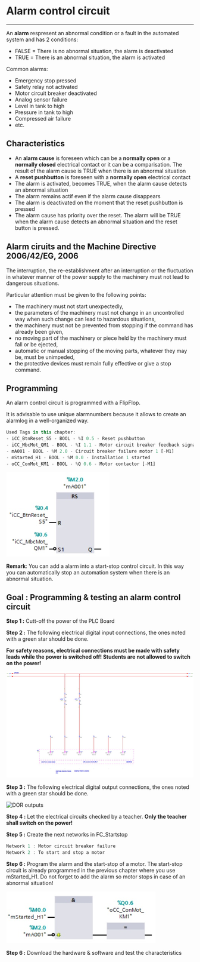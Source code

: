 # Alarm control circuit
_____________________________________
An **alarm** respresent an abnormal condition or a fault in the automated system and has 2 conditions:
- FALSE = There is no abnormal situation, the alarm is deactivated
- TRUE = There is an abnormal situation, the alarm is activated

Common alarms:
- Emergency stop pressed
- Safety relay not activated
- Motor circuit breaker deactivated
- Analog sensor failure
- Level in tank to high
- Pressure in tank to high
- Compressed air failure
- etc.

## Characteristics
- An **alarm cause** is foreseen which can be a **normally open** or a **normally closed** electrical contact or it can be a comparisation. The result of the alarm cause is TRUE when there is an abnormal situation
- A **reset pushbutton** is foreseen with a **normally open** electrical contact
- The alarm is activated, becomes TRUE, when the alarm cause detects an abnormal situation
- The alarm remains actif even if the alarm cause disappears
- The alarm is deactivated on the moment that the reset pushbutton is pressed
- The alarm cause has priority over the reset. The alarm will be TRUE when the alarm cause detects an abnormal situation and the reset button is pressed.

## Alarm ciruits and the Machine Directive 2006/42/EG, 2006
The interruption, the re-establishment after an interruption or the fluctuation in whatever manner of the power supply to the machinery must not lead to dangerous situations.

Particular attention must be given to the following points:
- The machinery must not start unexpectedly,
- the parameters of the machinery must not change in an uncontrolled way when such change can lead to hazardous situations,
- the machinery must not be prevented from stopping if the command has already been given,
- no moving part of the machinery or piece held by the machinery must fall or be ejected,
- automatic or manual stopping of the moving parts, whatever they may be, must be unimpeded,
- the protective devices must remain fully effective or give a stop command.

## Programming
An alarm control circuit is programmed with a FlipFlop.

It is advisable to use unique alarmnumbers because it allows to create an alarmlog in a well-organized way.

```javascript
Used Tags in this chapter:
- iCC_BtnReset_S5 - BOOL - %I 0.5 - Reset pushbutton
- iCC_MbcMot_QM1 - BOOL - %I 1.1 - Motor circuit breaker feedback signal
- mA001 - BOOL - %M 2.0 - Circuit breaker failure motor 1 [-M1]
- mStarted_H1 - BOOL - %M 0.0 - Installation 1 started
- oCC_ConMot_KM1 - BOOL - %Q 0.6 - Motor contactor [-M1]
```

![Alarm circuit](../Ex04/Images/alarm.jpg)

**Remark**: You can add a alarm into a start-stop control circuit. In this way you can automatically stop an automation system when there is an abnormal situation.

## Goal : Programming & testing an alarm control circuit
**Step 1 :** Cutt-off the power of the PLC Board

**Step 2 :** The following electrical digital input connections, the ones noted with a green star should be done.

**For safety reasons, electrical connections must be made with safety leads while the power is switched off! Students are not allowed to switch on the power!**

![DOL inputs](../Ex04/Images/DOL_inputs.jpg)

**Step 3 :** The following electrical digital output connections, the ones noted with a green star should be done.

![DOR outputs](../Ex04/Images/DOR_outputs.jpg)

**Step 4 :** Let the electrical circuits checked by a teacher. **Only the teacher shall switch on the power!**

**Step 5 :** Create the next networks in FC_Startstop
```javascript
Network 1 : Motor circuit breaker failure
Network 2 : To start and stop a motor
```
**Step 6 :** Program the alarm and the start-stop of a motor. The start-stop circuit is already programmed in the previous chapter where you use mStarted_H1. Do not forget to add the alarm so motor stops in case of an abnormal situation!

![Alarm circuit & motor](../Ex04/Images/alarm_mot.jpg)

**Step 6 :** Download the hardware & software and test the characteristics
